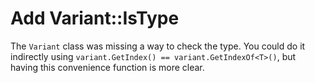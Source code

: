 # Add Variant::IsType

The `Variant` class was missing a way to check the type. You could do it
indirectly using `variant.GetIndex() == variant.GetIndexOf<T>()`, but
having this convenience function is more clear.
